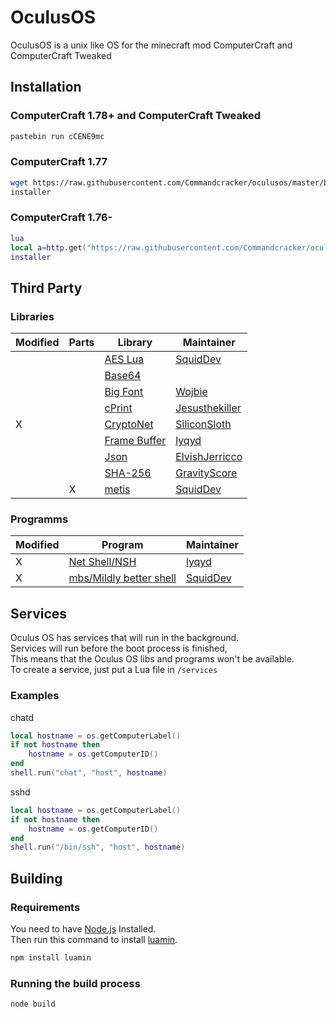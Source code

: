 # OculusOS

OculusOS is a unix like OS for the minecraft mod ComputerCraft and ComputerCraft Tweaked

## Installation

### ComputerCraft 1.78+ and ComputerCraft Tweaked

```bash
pastebin run cCENE9mc
```

### ComputerCraft 1.77

```bash
wget https://raw.githubusercontent.com/Commandcracker/oculusos/master/build/installer.lua installer
installer
```

### ComputerCraft 1.76-

```lua
lua
local a=http.get("https://raw.githubusercontent.com/Commandcracker/oculusos/master/build/installer.lua")local b=fs.open(shell.resolve("installer"),"w")b.write(a.readAll())b.close()a.close()exit()
installer
```

## Third Party

### Libraries

| Modified | Parts | Library                                                | Maintainer                                              |
|----------|-------|--------------------------------------------------------|---------------------------------------------------------|
|          |       | [AES Lua](https://github.com/SquidDev-CC/aeslua)       | [SquidDev](https://github.com/SquidDev)                 |
|          |       | [Base64](https://pastebin.com/QYvNKrXE)                |                                                         |
|          |       | [Big Font](https://pastebin.com/3LfWxRWh)              | [Wojbie](https://pastebin.com/u/Wojbie)                 |
|          |       | [cPrint](https://pastebin.com/2sxYu2Mq)                | [Jesusthekiller](https://pastebin.com/u/jesusthekiller) |
| X        |       | [CryptoNet](https://github.com/SiliconSloth/CryptoNet) | [SiliconSloth](https://github.com/SiliconSloth)         |
|          |       | [Frame Buffer](https://github.com/lyqyd/framebuffer)   | [lyqyd](https://github.com/lyqyd)                       |
|          |       | [Json](https://pastebin.com/4nRg9CHU)                  | [ElvishJerricco](https://pastebin.com/u/ElvishJerricco) |
|          |       | [SHA-256](https://pastebin.com/gsFrNjbt)               | [GravityScore](https://pastebin.com/u/GravityScore)     |
|          | X     | [metis](https://github.com/SquidDev-CC/metis)          | [SquidDev](https://github.com/SquidDev)                 |

### Programms

| Modified | Program                                                       | Maintainer                                           |
|----------|---------------------------------------------------------------|------------------------------------------------------|
| X        | [Net Shell/NSH](https://pastebin.com/X5Fysdi4)                | [lyqyd](https://github.com/lyqyd)                    |
| X        | [mbs/Mildly better shell](https://github.com/SquidDev-CC/mbs) | [SquidDev](https://github.com/SquidDev)              |

## Services

Oculus OS has services that will run in the background. \
Services will run before the boot process is finished, \
This means that the Oculus OS libs and programs won't be available. \
To create a service, just put a Lua file in `/services`

### Examples

chatd

```lua
local hostname = os.getComputerLabel()
if not hostname then
    hostname = os.getComputerID()
end
shell.run("chat", "host", hostname)
```

sshd

```lua
local hostname = os.getComputerLabel()
if not hostname then
    hostname = os.getComputerID()
end
shell.run("/bin/ssh", "host", hostname)
```

## Building

### Requirements

You need to have [Node.js](https://nodejs.org) Installed. \
Then run this command to install [luamin](https://github.com/mathiasbynens/luamin).

```bash
npm install luamin
```

### Running the build process

```bash
node build
```
